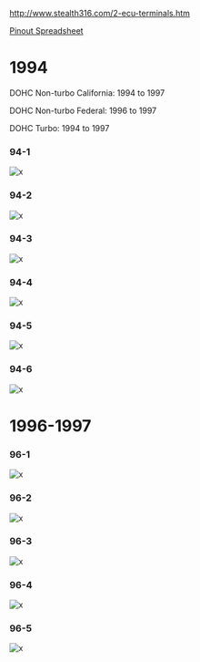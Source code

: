 http://www.stealth316.com/2-ecu-terminals.htm

[Pinout Spreadsheet](https://docs.google.com/spreadsheets/d/1ZlcC5cdCwjYoV-z49MNaa9zpLiu_ZYBIx5H-j0F6QpI)


# 1994

DOHC Non-turbo California: 1994 to 1997

DOHC Non-turbo Federal: 1996 to 1997

DOHC Turbo: 1994 to 1997

### 94-1
![x](OEM-Docs/Mitsubishi/3000gt/ecu94-1.gif)

### 94-2
![x](OEM-Docs/Mitsubishi/3000gt/ecu94-2.gif)

### 94-3
![x](OEM-Docs/Mitsubishi/3000gt/ecu94-3.gif)

### 94-4
![x](OEM-Docs/Mitsubishi/3000gt/ecu94-4.gif)

### 94-5
![x](OEM-Docs/Mitsubishi/3000gt/ecu94-5.gif)

### 94-6
![x](OEM-Docs/Mitsubishi/3000gt/ecu94-6.gif)


# 1996-1997

### 96-1
![x](OEM-Docs/Mitsubishi/3000gt/ecu_96-97_1.gif)

### 96-2
![x](OEM-Docs/Mitsubishi/3000gt/ecu_96-97_2.gif)

### 96-3
![x](OEM-Docs/Mitsubishi/3000gt/ecu_96-97_3.gif)

### 96-4
![x](OEM-Docs/Mitsubishi/3000gt/ecu_96-97_4.gif)

### 96-5
![x](OEM-Docs/Mitsubishi/3000gt/ecu_96-97_5.gif)

